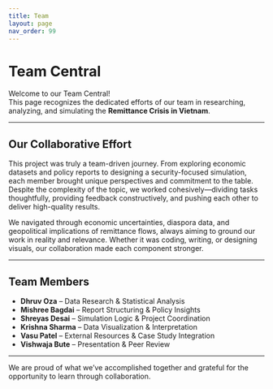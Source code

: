 ```yaml
---
title: Team
layout: page
nav_order: 99
---
```


# Team Central

Welcome to our Team Central!  
This page recognizes the dedicated efforts of our team in researching, analyzing, and simulating the **Remittance Crisis in Vietnam**.

---

## Our Collaborative Effort

This project was truly a team-driven journey. From exploring economic datasets and policy reports to designing a security-focused simulation, each member brought unique perspectives and commitment to the table. Despite the complexity of the topic, we worked cohesively—dividing tasks thoughtfully, providing feedback constructively, and pushing each other to deliver high-quality results.

We navigated through economic uncertainties, diaspora data, and geopolitical implications of remittance flows, always aiming to ground our work in reality and relevance. Whether it was coding, writing, or designing visuals, our collaboration made each component stronger.

---

## Team Members

- **Dhruv Oza** – Data Research & Statistical Analysis  
- **Mishree Bagdai** – Report Structuring & Policy Insights  
- **Shreyas Desai** – Simulation Logic & Project Coordination  
- **Krishna Sharma** – Data Visualization & Interpretation  
- **Vasu Patel** – External Resources & Case Study Integration  
- **Vishwaja Bute** – Presentation & Peer Review

---

We are proud of what we’ve accomplished together and grateful for the opportunity to learn through collaboration.


